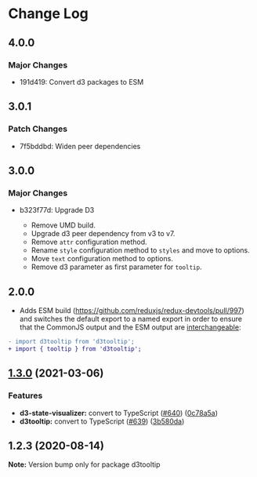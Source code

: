 # Change Log

## 4.0.0

### Major Changes

- 191d419: Convert d3 packages to ESM

## 3.0.1

### Patch Changes

- 7f5bddbd: Widen peer dependencies

## 3.0.0

### Major Changes

- b323f77d: Upgrade D3

  - Remove UMD build.
  - Upgrade d3 peer dependency from v3 to v7.
  - Remove `attr` configuration method.
  - Rename `style` configuration method to `styles` and move to options.
  - Move `text` configuration method to options.
  - Remove d3 parameter as first parameter for `tooltip`.

## 2.0.0

- Adds ESM build (https://github.com/reduxjs/redux-devtools/pull/997) and switches the default export to a named export in order to ensure that the CommonJS output and the ESM output are [interchangeable](https://rollupjs.org/guide/en/#outputexports):

```diff
- import d3tooltip from 'd3tooltip';
+ import { tooltip } from 'd3tooltip';
```

## [1.3.0](https://github.com/reduxjs/redux-devtools/compare/d3tooltip@1.2.3...d3tooltip@1.3.0) (2021-03-06)

### Features

- **d3-state-visualizer:** convert to TypeScript ([#640](https://github.com/reduxjs/redux-devtools/issues/640)) ([0c78a5a](https://github.com/reduxjs/redux-devtools/commit/0c78a5a9a76ee7eff37dcd8e39272d98c03e0869))
- **d3tooltip:** convert to TypeScript ([#639](https://github.com/reduxjs/redux-devtools/issues/639)) ([3b580da](https://github.com/reduxjs/redux-devtools/commit/3b580dad4cb36abc395f9be139b2c3f94e872d87))

## 1.2.3 (2020-08-14)

**Note:** Version bump only for package d3tooltip
